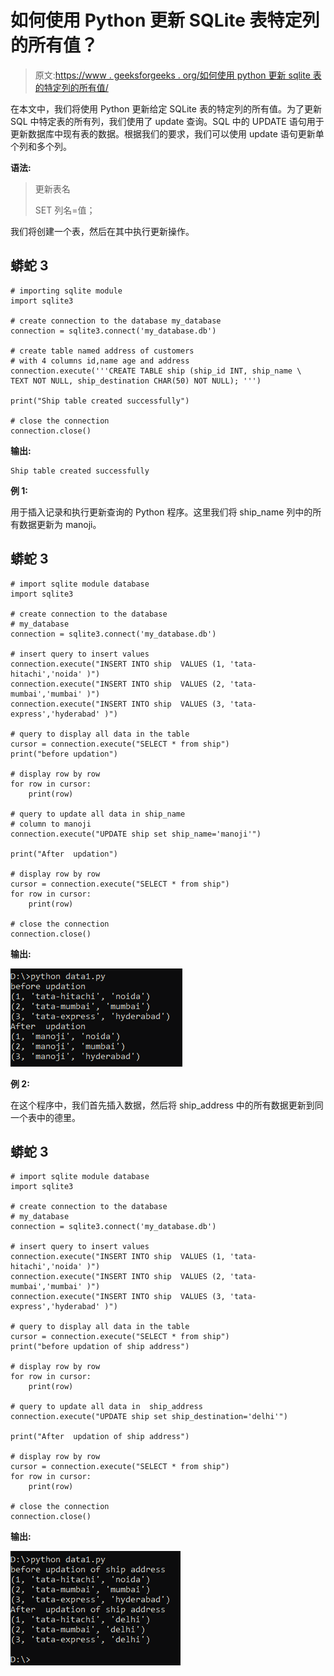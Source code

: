# 如何使用 Python 更新 SQLite 表特定列的所有值？

> 原文:[https://www . geeksforgeeks . org/如何使用 python 更新 sqlite 表的特定列的所有值/](https://www.geeksforgeeks.org/how-to-update-all-the-values-of-a-specific-column-of-sqlite-table-using-python/)

在本文中，我们将使用 Python 更新给定 SQLite 表的特定列的所有值。为了更新 SQL 中特定表的所有列，我们使用了 update 查询。SQL 中的 UPDATE 语句用于更新数据库中现有表的数据。根据我们的要求，我们可以使用 update 语句更新单个列和多个列。

**语法:**

> 更新表名
> 
> SET 列名=值；

我们将创建一个表，然后在其中执行更新操作。

## 蟒蛇 3

```
# importing sqlite module
import sqlite3

# create connection to the database my_database
connection = sqlite3.connect('my_database.db')

# create table named address of customers 
# with 4 columns id,name age and address
connection.execute('''CREATE TABLE ship (ship_id INT, ship_name \
TEXT NOT NULL, ship_destination CHAR(50) NOT NULL); ''')

print("Ship table created successfully")

# close the connection
connection.close()
```

**输出:**

```
Ship table created successfully
```

**例 1:**

用于插入记录和执行更新查询的 Python 程序。这里我们将 ship_name 列中的所有数据更新为 manoji。

## 蟒蛇 3

```
# import sqlite module database
import sqlite3

# create connection to the database
# my_database
connection = sqlite3.connect('my_database.db')

# insert query to insert values
connection.execute("INSERT INTO ship  VALUES (1, 'tata-hitachi','noida' )")
connection.execute("INSERT INTO ship  VALUES (2, 'tata-mumbai','mumbai' )")
connection.execute("INSERT INTO ship  VALUES (3, 'tata-express','hyderabad' )")

# query to display all data in the table
cursor = connection.execute("SELECT * from ship")
print("before updation")

# display row by row
for row in cursor:
    print(row)

# query to update all data in ship_name 
# column to manoji
connection.execute("UPDATE ship set ship_name='manoji'")

print("After  updation")

# display row by row
cursor = connection.execute("SELECT * from ship")
for row in cursor:
    print(row)

# close the connection
connection.close()
```

**输出:**

![](img/a5ae18049875806dae68e8928d13b6ab.png)

**例 2:**

在这个程序中，我们首先插入数据，然后将 ship_address 中的所有数据更新到同一个表中的德里。

## 蟒蛇 3

```
# import sqlite module database
import sqlite3

# create connection to the database 
# my_database
connection = sqlite3.connect('my_database.db')

# insert query to insert values
connection.execute("INSERT INTO ship  VALUES (1, 'tata-hitachi','noida' )")
connection.execute("INSERT INTO ship  VALUES (2, 'tata-mumbai','mumbai' )")
connection.execute("INSERT INTO ship  VALUES (3, 'tata-express','hyderabad' )")

# query to display all data in the table
cursor = connection.execute("SELECT * from ship")
print("before updation of ship address")

# display row by row
for row in cursor:
    print(row)

# query to update all data in  ship_address
connection.execute("UPDATE ship set ship_destination='delhi'")

print("After  updation of ship address")

# display row by row
cursor = connection.execute("SELECT * from ship")
for row in cursor:
    print(row)

# close the connection
connection.close()
```

**输出:**

![](img/da8dc5aa6536971d0f603214f4e39c7b.png)
